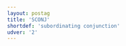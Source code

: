 ```yaml
---
layout: postag
title: 'SCONJ'
shortdef: 'subordinating conjunction'
udver: '2'
---
```

<!-- Interlanguage links updated Po 11. listopadu 2024, 20:09:27 CET -->
